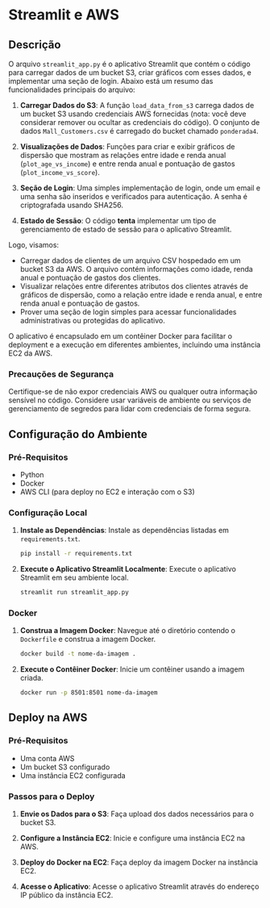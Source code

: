 # Streamlit e AWS

## Descrição

O arquivo `streamlit_app.py` é o aplicativo Streamlit que contém o código para carregar dados de um bucket S3, criar gráficos com esses dados, e implementar uma seção de login. Abaixo está um resumo das funcionalidades principais do arquivo:

1. **Carregar Dados do S3**: A função `load_data_from_s3` carrega dados de um bucket S3 usando credenciais AWS fornecidas (nota: você deve considerar remover ou ocultar as credenciais do código). O conjunto de dados `Mall_Customers.csv` é carregado do bucket chamado `ponderada4`.

2. **Visualizações de Dados**: Funções para criar e exibir gráficos de dispersão que mostram as relações entre idade e renda anual (`plot_age_vs_income`) e entre renda anual e pontuação de gastos (`plot_income_vs_score`).

3. **Seção de Login**: Uma simples implementação de login, onde um email e uma senha são inseridos e verificados para autenticação. A senha é criptografada usando SHA256.

4. **Estado de Sessão**: O código **tenta** implementar um tipo de gerenciamento de estado de sessão para o aplicativo Streamlit. 

Logo, visamos:

- Carregar dados de clientes de um arquivo CSV hospedado em um bucket S3 da AWS. O arquivo contém informações como idade, renda anual e pontuação de gastos dos clientes.
- Visualizar relações entre diferentes atributos dos clientes através de gráficos de dispersão, como a relação entre idade e renda anual, e entre renda anual e pontuação de gastos.
- Prover uma seção de login simples para acessar funcionalidades administrativas ou protegidas do aplicativo.

O aplicativo é encapsulado em um contêiner Docker para facilitar o deployment e a execução em diferentes ambientes, incluindo uma instância EC2 da AWS.

### Precauções de Segurança
Certifique-se de não expor credenciais AWS ou qualquer outra informação sensível no código. Considere usar variáveis de ambiente ou serviços de gerenciamento de segredos para lidar com credenciais de forma segura.

## Configuração do Ambiente

### Pré-Requisitos

- Python
- Docker
- AWS CLI (para deploy no EC2 e interação com o S3)

### Configuração Local

1. **Instale as Dependências**: Instale as dependências listadas em `requirements.txt`.

    ```bash
    pip install -r requirements.txt
    ```

2. **Execute o Aplicativo Streamlit Localmente**: Execute o aplicativo Streamlit em seu ambiente local.

    ```bash
    streamlit run streamlit_app.py
    ```

### Docker

1. **Construa a Imagem Docker**: Navegue até o diretório contendo o `Dockerfile` e construa a imagem Docker.

    ```bash
    docker build -t nome-da-imagem .
    ```

2. **Execute o Contêiner Docker**: Inicie um contêiner usando a imagem criada.

    ```bash
    docker run -p 8501:8501 nome-da-imagem
    ```

## Deploy na AWS

### Pré-Requisitos

- Uma conta AWS
- Um bucket S3 configurado
- Uma instância EC2 configurada

### Passos para o Deploy

1. **Envie os Dados para o S3**: Faça upload dos dados necessários para o bucket S3.

2. **Configure a Instância EC2**: Inicie e configure uma instância EC2 na AWS.

3. **Deploy do Docker na EC2**: Faça deploy da imagem Docker na instância EC2.

4. **Acesse o Aplicativo**: Acesse o aplicativo Streamlit através do endereço IP público da instância EC2.
